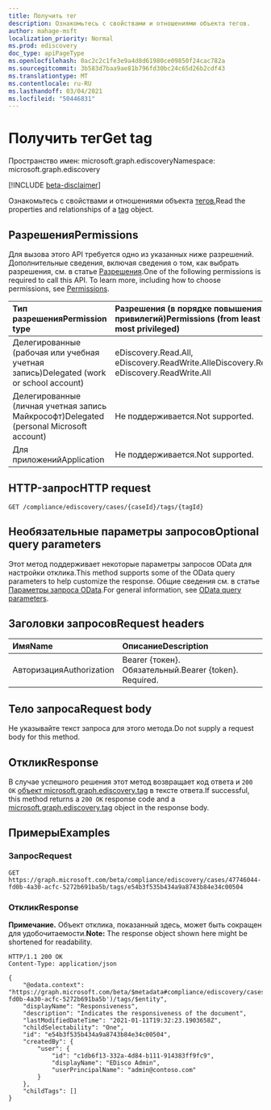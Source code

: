 ```yaml
---
title: Получить тег
description: Ознакомьтесь с свойствами и отношениями объекта тегов.
author: mahage-msft
localization_priority: Normal
ms.prod: ediscovery
doc_type: apiPageType
ms.openlocfilehash: 0ac2c2c1fe3e9a4d8d61980ce09850f24cac782a
ms.sourcegitcommit: 3b583d7baa9ae81b796fd30bc24c65d26b2cdf43
ms.translationtype: MT
ms.contentlocale: ru-RU
ms.lasthandoff: 03/04/2021
ms.locfileid: "50446831"
---
```

# <a name="get-tag"></a><span data-ttu-id="59fa8-103">Получить тег</span><span class="sxs-lookup"><span data-stu-id="59fa8-103">Get tag</span></span>

<span data-ttu-id="59fa8-104">Пространство имен: microsoft.graph.ediscovery</span><span class="sxs-lookup"><span data-stu-id="59fa8-104">Namespace: microsoft.graph.ediscovery</span></span>

[!INCLUDE [beta-disclaimer](../../includes/beta-disclaimer.md)]

<span data-ttu-id="59fa8-105">Ознакомьтесь с свойствами и отношениями объекта [тегов.](../resources/ediscovery-tag.md)</span><span class="sxs-lookup"><span data-stu-id="59fa8-105">Read the properties and relationships of a [tag](../resources/ediscovery-tag.md) object.</span></span>

## <a name="permissions"></a><span data-ttu-id="59fa8-106">Разрешения</span><span class="sxs-lookup"><span data-stu-id="59fa8-106">Permissions</span></span>

<span data-ttu-id="59fa8-p101">Для вызова этого API требуется одно из указанных ниже разрешений. Дополнительные сведения, включая сведения о том, как выбрать разрешения, см. в статье [Разрешения](/graph/permissions-reference).</span><span class="sxs-lookup"><span data-stu-id="59fa8-p101">One of the following permissions is required to call this API. To learn more, including how to choose permissions, see [Permissions](/graph/permissions-reference).</span></span>

|<span data-ttu-id="59fa8-109">Тип разрешения</span><span class="sxs-lookup"><span data-stu-id="59fa8-109">Permission type</span></span>|<span data-ttu-id="59fa8-110">Разрешения (в порядке повышения привилегий)</span><span class="sxs-lookup"><span data-stu-id="59fa8-110">Permissions (from least to most privileged)</span></span>|
|:---|:---|
|<span data-ttu-id="59fa8-111">Делегированные (рабочая или учебная учетная запись)</span><span class="sxs-lookup"><span data-stu-id="59fa8-111">Delegated (work or school account)</span></span>|<span data-ttu-id="59fa8-112">eDiscovery.Read.All, eDiscovery.ReadWrite.All</span><span class="sxs-lookup"><span data-stu-id="59fa8-112">eDiscovery.Read.All, eDiscovery.ReadWrite.All</span></span>|
|<span data-ttu-id="59fa8-113">Делегированные (личная учетная запись Майкрософт)</span><span class="sxs-lookup"><span data-stu-id="59fa8-113">Delegated (personal Microsoft account)</span></span>|<span data-ttu-id="59fa8-114">Не поддерживается.</span><span class="sxs-lookup"><span data-stu-id="59fa8-114">Not supported.</span></span>|
|<span data-ttu-id="59fa8-115">Для приложений</span><span class="sxs-lookup"><span data-stu-id="59fa8-115">Application</span></span>|<span data-ttu-id="59fa8-116">Не поддерживается.</span><span class="sxs-lookup"><span data-stu-id="59fa8-116">Not supported.</span></span>|

## <a name="http-request"></a><span data-ttu-id="59fa8-117">HTTP-запрос</span><span class="sxs-lookup"><span data-stu-id="59fa8-117">HTTP request</span></span>

<!-- {
  "blockType": "ignored"
}
-->

``` http
GET /compliance/ediscovery/cases/{caseId}/tags/{tagId}
```

## <a name="optional-query-parameters"></a><span data-ttu-id="59fa8-118">Необязательные параметры запросов</span><span class="sxs-lookup"><span data-stu-id="59fa8-118">Optional query parameters</span></span>

<span data-ttu-id="59fa8-119">Этот метод поддерживает некоторые параметры запросов OData для настройки отклика.</span><span class="sxs-lookup"><span data-stu-id="59fa8-119">This method supports some of the OData query parameters to help customize the response.</span></span> <span data-ttu-id="59fa8-120">Общие сведения см. в статье [Параметры запроса OData](/graph/query-parameters).</span><span class="sxs-lookup"><span data-stu-id="59fa8-120">For general information, see [OData query parameters](/graph/query-parameters).</span></span>

## <a name="request-headers"></a><span data-ttu-id="59fa8-121">Заголовки запросов</span><span class="sxs-lookup"><span data-stu-id="59fa8-121">Request headers</span></span>

|<span data-ttu-id="59fa8-122">Имя</span><span class="sxs-lookup"><span data-stu-id="59fa8-122">Name</span></span>|<span data-ttu-id="59fa8-123">Описание</span><span class="sxs-lookup"><span data-stu-id="59fa8-123">Description</span></span>|
|:---|:---|
|<span data-ttu-id="59fa8-124">Авторизация</span><span class="sxs-lookup"><span data-stu-id="59fa8-124">Authorization</span></span>|<span data-ttu-id="59fa8-p103">Bearer {токен}. Обязательный.</span><span class="sxs-lookup"><span data-stu-id="59fa8-p103">Bearer {token}. Required.</span></span>|

## <a name="request-body"></a><span data-ttu-id="59fa8-127">Тело запроса</span><span class="sxs-lookup"><span data-stu-id="59fa8-127">Request body</span></span>

<span data-ttu-id="59fa8-128">Не указывайте текст запроса для этого метода.</span><span class="sxs-lookup"><span data-stu-id="59fa8-128">Do not supply a request body for this method.</span></span>

## <a name="response"></a><span data-ttu-id="59fa8-129">Отклик</span><span class="sxs-lookup"><span data-stu-id="59fa8-129">Response</span></span>

<span data-ttu-id="59fa8-130">В случае успешного решения этот метод возвращает код ответа и `200 OK` [объект microsoft.graph.ediscovery.tag](../resources/ediscovery-tag.md) в тексте ответа.</span><span class="sxs-lookup"><span data-stu-id="59fa8-130">If successful, this method returns a `200 OK` response code and a [microsoft.graph.ediscovery.tag](../resources/ediscovery-tag.md) object in the response body.</span></span>

## <a name="examples"></a><span data-ttu-id="59fa8-131">Примеры</span><span class="sxs-lookup"><span data-stu-id="59fa8-131">Examples</span></span>

### <a name="request"></a><span data-ttu-id="59fa8-132">Запрос</span><span class="sxs-lookup"><span data-stu-id="59fa8-132">Request</span></span>

<!-- {
  "blockType": "request",
  "name": "get_tag"
}
-->

``` http
GET https://graph.microsoft.com/beta/compliance/ediscovery/cases/47746044-fd0b-4a30-acfc-5272b691ba5b/tags/e54b3f535b434a9a8743b84e34c00504
```

### <a name="response"></a><span data-ttu-id="59fa8-133">Отклик</span><span class="sxs-lookup"><span data-stu-id="59fa8-133">Response</span></span>

<span data-ttu-id="59fa8-134">**Примечание.** Объект отклика, показанный здесь, может быть сокращен для удобочитаемости.</span><span class="sxs-lookup"><span data-stu-id="59fa8-134">**Note:** The response object shown here might be shortened for readability.</span></span>
<!-- {
  "blockType": "response",
  "truncated": true,
  "@odata.type": "microsoft.graph.ediscovery.tag"
}
-->

``` http
HTTP/1.1 200 OK
Content-Type: application/json

{
    "@odata.context": "https://graph.microsoft.com/beta/$metadata#compliance/ediscovery/cases('47746044-fd0b-4a30-acfc-5272b691ba5b')/tags/$entity",
    "displayName": "Responsiveness",
    "description": "Indicates the responsiveness of the document",
    "lastModifiedDateTime": "2021-01-11T19:32:23.1903658Z",
    "childSelectability": "One",
    "id": "e54b3f535b434a9a8743b84e34c00504",
    "createdBy": {
        "user": {
            "id": "c1db6f13-332a-4d84-b111-914383ff9fc9",
            "displayName": "EDisco Admin",
            "userPrincipalName": "admin@contoso.com"
        }
    },
    "childTags": []
}
```
